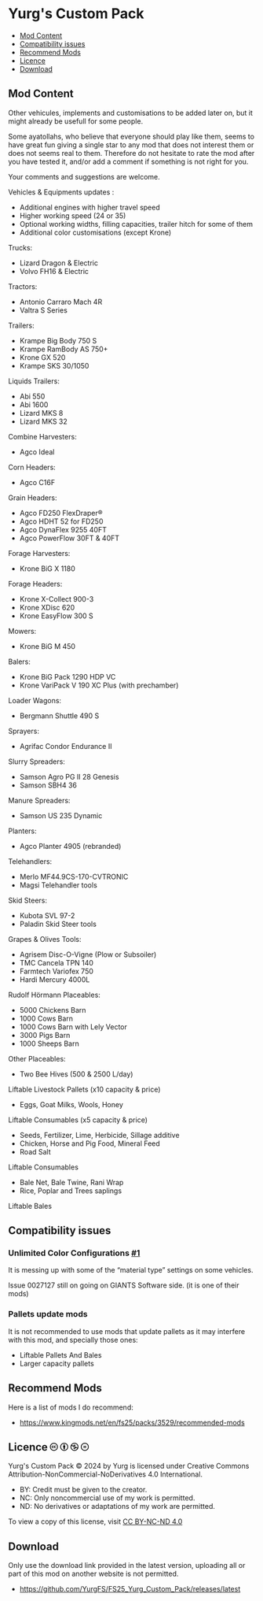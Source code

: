 # Yurg's Custom Pack

- [Mod Content](#mod-content)
- [Compatibility issues](#compatibility-issues)
- [Recommend Mods](#recommend-mods)
- [Licence](#licence)
- [Download](#downloads)

## Mod Content

Other vehicules, implements and customisations to be added later on, but it might already be usefull for some people.

Some ayatollahs, who believe that everyone should play like them, seems to have great fun giving a single star to any mod that does not interest them or does not seems real to them.
Therefore do not hesitate to rate the mod after you have tested it, and/or add a comment if something is not right for you.

Your comments and suggestions are welcome.

Vehicles & Equipments updates :
- Additional engines with higher travel speed
- Higher working speed (24 or 35)
- Optional working widths, filling capacities, trailer hitch for some of them
- Additional color customisations (except Krone)

Trucks:
- Lizard Dragon & Electric
- Volvo FH16 & Electric

Tractors:
- Antonio Carraro Mach 4R
- Valtra S Series

Trailers:
- Krampe Big Body 750 S
- Krampe RamBody AS 750+
- Krone GX 520
- Krampe SKS 30/1050

Liquids Trailers:
- Abi 550
- Abi 1600
- Lizard MKS 8
- Lizard MKS 32

Combine Harvesters:
- Agco Ideal

Corn Headers:
- Agco C16F

Grain Headers:
- Agco FD250 FlexDraper®
- Agco HDHT 52 for FD250
- Agco DynaFlex 9255 40FT
- Agco PowerFlow 30FT & 40FT

Forage Harvesters:
- Krone BiG X 1180

Forage Headers:
- Krone X-Collect 900-3
- Krone XDisc 620
- Krone EasyFlow 300 S

Mowers:
- Krone BiG M 450

Balers:
- Krone BiG Pack 1290 HDP VC
- Krone VariPack V 190 XC Plus (with prechamber)

Loader Wagons:
- Bergmann Shuttle 490 S

Sprayers:
- Agrifac Condor Endurance II

Slurry  Spreaders:
- Samson Agro PG II 28 Genesis
- Samson SBH4 36

Manure Spreaders:
- Samson US 235 Dynamic

Planters:
- Agco Planter 4905 (rebranded)

Telehandlers:
- Merlo MF44.9CS-170-CVTRONIC
- Magsi Telehandler tools

Skid Steers:
- Kubota SVL 97-2
- Paladin Skid Steer tools

Grapes & Olives Tools:
- Agrisem Disc-O-Vigne (Plow or Subsoiler)
- TMC Cancela TPN 140
- Farmtech Variofex 750
- Hardi Mercury 4000L

Rudolf Hörmann Placeables:
- 5000 Chickens Barn
- 1000 Cows Barn
- 1000 Cows Barn with Lely Vector
- 3000 Pigs Barn
- 1000 Sheeps Barn

Other Placeables:
- Two Bee Hives (500 & 2500 L/day)

Liftable Livestock Pallets (x10 capacity & price)
- Eggs, Goat Milks, Wools, Honey

Liftable Consumables (x5 capacity & price)
- Seeds, Fertilizer, Lime, Herbicide, Sillage additive
- Chicken, Horse and Pig Food, Mineral Feed
- Road Salt

Liftable Consumables
- Bale Net, Bale Twine, Rani Wrap
- Rice, Poplar and Trees saplings

Liftable Bales


## Compatibility issues

### Unlimited Color Configurations [#1](https://github.com/YurgFS/FS25_Yurg_Custom_Pack/issues/1)

It is messing up with some of the “material type” settings on some vehicles.

Issue 0027127 still on going on GIANTS Software side. (it is one of their mods)


### Pallets update mods

It is not recommended to use mods that update pallets as it may interfere with this mod, and specially those ones:
- Liftable Pallets And Bales
- Larger capacity pallets


## Recommend Mods

Here is a list of mods I do recommend:
- https://www.kingmods.net/en/fs25/packs/3529/recommended-mods


## Licence <img src="res/cc/cc-logo.svg" width="16"/> <img src="res/cc/cc-by.svg" width="16"/> <img src="res/cc/cc-nc.svg" width="16"/> <img src="res/cc/cc-nd.svg" width="16"/>

Yurg's Custom Pack © 2024 by Yurg is licensed under Creative Commons Attribution-NonCommercial-NoDerivatives 4.0 International.
- BY: Credit must be given to the creator.
- NC: Only noncommercial use of my work is permitted.
- ND: No derivatives or adaptations of my work are permitted.

To view a copy of this license, visit [CC BY-NC-ND 4.0](https://creativecommons.org/licenses/by-nc-nd/4.0/)


## Download

Only use the download link provided in the latest version, uploading all or part of this mod on another website is not permitted.

- https://github.com/YurgFS/FS25_Yurg_Custom_Pack/releases/latest


